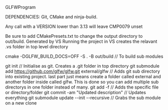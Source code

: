 GLFWProgram

DEPENDENCIES: Git, CMake and ninja-build.

Any call with a VERSION lower than 3.13 will leave CMP0079 unset

Be sure to add CMakePresets.txt to change the output directory to out/build. Generated by VS
Running the project in VS creates the relavant .vs folder in top level directory

cmake -DGLFW_BUILD_DOCS=OFF -S . -B out/build // To build sub modules

git init														 // Initialise as git. Creates a .git folder in top directory
git submodule add https://github.com/glfw/glfw.git external/glfw // Adds git sub directory into existing project. last part just means create a folder called external and another folder inside called glfw. This is done so you can add multiple sub directorys in one folder instead of many.
git add -f <FileName> 											 // Adds the specific file or directory/folder
git commit -am "Updated description"							 // Updates everything
git submodule update --init --recursive                          // Grabs the sub module on a new clone